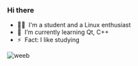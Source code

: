 ### Hi there

- 🧑‍🦲 &nbsp;I'm a student and a Linux enthusiast
- 🌱 &nbsp;I’m currently learning Qt, C++
- ⚡ &nbsp;Fact: I like studying

![weeb](https://i.pinimg.com/originals/59/00/3d/59003d236626e0cb4dc6d787fe1c10c1.gif)


